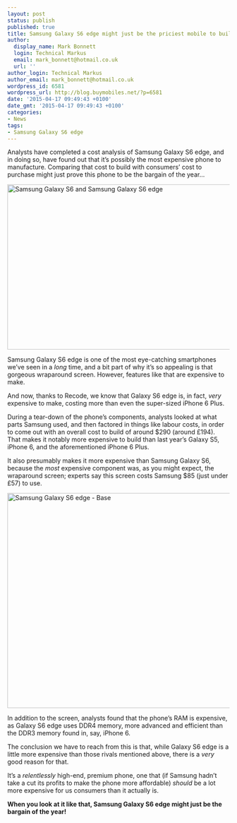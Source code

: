 ```yaml
---
layout: post
status: publish
published: true
title: Samsung Galaxy S6 edge might just be the priciest mobile to build
author:
  display_name: Mark Bonnett
  login: Technical Markus
  email: mark_bonnett@hotmail.co.uk
  url: ''
author_login: Technical Markus
author_email: mark_bonnett@hotmail.co.uk
wordpress_id: 6581
wordpress_url: http://blog.buymobiles.net/?p=6581
date: '2015-04-17 09:49:43 +0100'
date_gmt: '2015-04-17 09:49:43 +0100'
categories:
- News
tags:
- Samsung Galaxy S6 edge
---
```

<p><span class="postStandFirst">Analysts have completed a cost analysis of Samsung Galaxy S6 edge, and in doing so, have found out that it&rsquo;s possibly the most expensive phone to manufacture. Comparing that cost to build with consumers&rsquo; cost to purchase might just prove this phone to be the bargain of the year...</span></p>
<p><img class="aligncenter wp-image-6415" src="https://a1comms-blog-buymobiles.storage.googleapis.com/2015/03/galaxy-s6-edge-exquisitely-crafted-desktop1-1024x547.jpg" alt="Samsung Galaxy S6 and Samsung Galaxy S6 edge" width="700" height="374" /></p>
<p>Samsung Galaxy S6 edge is one of the most eye-catching smartphones we&rsquo;ve seen in a <em>long</em> time, and a bit part of why it&rsquo;s so appealing is that gorgeous wraparound screen. However, features like that are expensive to make.</p>
<p>And now, thanks to Recode, we know that Galaxy S6 edge is, in fact, <em>very</em> expensive to make, costing more than even the super-sized iPhone 6 Plus.</p>
<p>During a tear-down of the phone&rsquo;s components, analysts looked at what parts Samsung used, and then factored in things like labour costs, in order to come out with an overall cost to build of around $290 (around &pound;194). That makes it notably more expensive to build than last year&rsquo;s Galaxy S5, iPhone 6, and the aforementioned iPhone 6 Plus.</p>
<p>It also presumably makes it more expensive than Samsung Galaxy S6, because the <em>most</em> expensive component was, as you might expect, the wraparound screen; experts say this screen costs Samsung $85 (just under &pound;57) to use.</p>
<p><img class="aligncenter wp-image-6419" src="https://a1comms-blog-buymobiles.storage.googleapis.com/2015/03/Galaxy_S6_edge_SideBottom_Gold_Platinum_Art_Photo-1024x767.jpg" alt="Samsung Galaxy S6 edge - Base" width="650" height="487" /></p>
<p>In addition to the screen, analysts found that the phone&rsquo;s RAM is expensive, as Galaxy S6 edge uses DDR4 memory, more advanced and efficient than the DDR3 memory found in, say, iPhone 6.</p>
<p>The conclusion we have to reach from this is that, while Galaxy S6 edge is a little more expensive than those rivals mentioned above, there is a <em>very</em> good reason for that.</p>
<p>It&rsquo;s a <em>relentlessly</em> high-end, premium phone, one that (if Samsung hadn&rsquo;t take a cut its profits to make the phone more affordable) <em>should</em> be a lot more expensive for us consumers than it actually is.</p>
<p><strong>When you look at it like that, Samsung Galaxy S6 edge might just be the bargain of the year!&nbsp; </strong></p>
